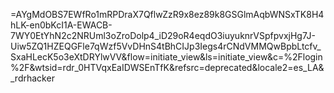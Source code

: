 =AYgMdOBS7EWfRo1mRPDraX7QflwZzR9x8ez89k8GSGlmAqbWNSxTK8H4hLK-en0bKcI1A-EWACB-7WY0EtYhN2c2NRUml3oZroDolp4_iD29oR4eqdO3iuyuknrVSpfpvxjHg7J-Uiw5ZQ1HZEQGFle7qWzf5VvDHnS4tBhCIJp3Iegs4rCNdVMMQwBpbLtcfv_SxaHLecK5o3eXtDRYlwVV&flow=initiate_view&ls=initiate_view&c=%2Flogin%2F&wtsid=rdr_0HTVqxEaIDWSEnTfK&refsrc=deprecated&locale2=es_LA&_rdrhacker

